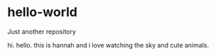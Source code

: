 # hello-world
Just another repository

hi. hello. this is hannah and i love watching the sky and cute animals.
